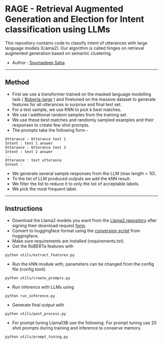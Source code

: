 # RAGE - Retrieval Augmented Generation and Election for Intent classification using LLMs
This repository contains code to classify intent of utterances with large language models (Llama2). Our algorithm is called hinges on retrieval augmented generation based on semantic clustering.

  - Author : [Soumadeep Saha](https://github.com/espressoVi)

---
## Method

  - First we use a transformer trained on the masked language modelling task ( [Roberta-large](https://huggingface.co/philschmid/habana-xlm-r-large-amazon-massive) ) and finetuned on the massive dataset to generate features for all utterances in surprise and final test set.
  - For a test sample, we use KNN to pick k best matches.
  - We use l additional random samples from the training set.
  - We use these best matches and randomly sampled examples and their responses to create few shot prompts.
  - The prompts take the following form - 

```
Utterance : Utterance text 1
Intent : text 1 answer
Utterance : Utterance text 2
Intent : text 2 answer
...
Utterance : test utterance
Intent : 
```
  - We generate several sample responses from the LLM (max length = 10).
  - To the list of LLM produced outputs we add the kNN result.
  - We filter the list to reduce it to only the list of acceptable labels.
  - We pick the most frequent label.

---
## Instructions

  - Download the Llama2 models you want from the [Llama2 repository](https://github.com/facebookresearch/llama) after signing their download request [form](https://ai.meta.com/resources/models-and-libraries/llama-downloads/). 
  - Convert to huggingface format using the [conversion script](https://github.com/huggingface/transformers/blob/main/src/transformers/models/llama/convert_llama_weights_to_hf.py) from huggingface.
  - Make sure requirements are installed (requirements.txt).
  - Get the RoBERTa features with
  ```
  python utils/extract_features.py
  ```
  - Run the kNN module with, parameters can be changed from the config file (config.toml).
  ```
  python utils/create_prompts.py
  ```
  - Run inference with LLMs using 
  ```
  python run_inference.py
  ```
  - Generate final output with
  ```
  python utils/post_process.py
  ```
  - For prompt tuning Llama13B use the following. For prompt tuning use 20 shot prompts during training and inference to conserve memory.
  ```
  python utils/prompt_tuning.py
  ```
